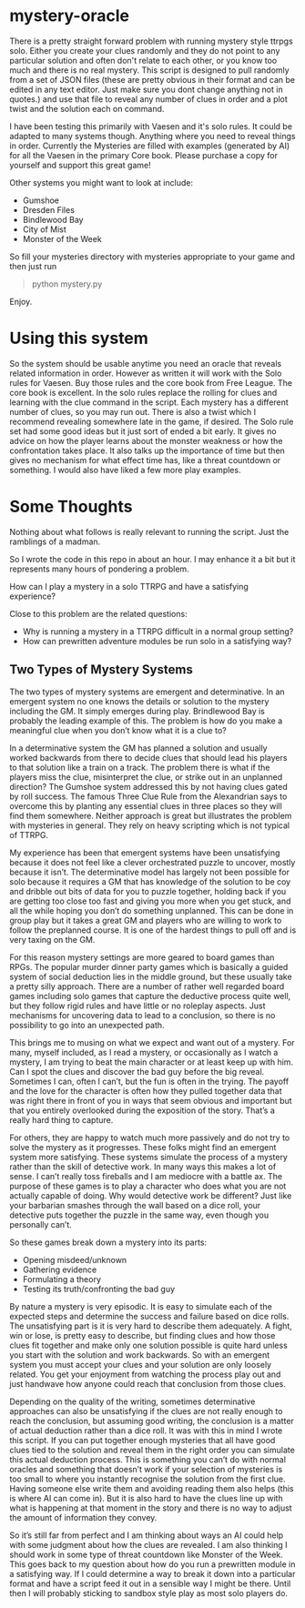 # mystery-oracle

There is a pretty straight forward problem with running mystery style ttrpgs solo. Either you create your clues randomly and they do not point to any particular solution and often don't relate to each other, or you know too much and there is no real mystery. This script is designed to pull randomly from a set of JSON files (these are pretty obvious in their format and can be edited in any text editor. Just make sure you dont change anything not in quotes.) and use that file to reveal any number of clues in order and a plot twist and the solution each on command. 

I have been testing this primarily with Vaesen and it's solo rules. It could be adapted to many systems though. Anything where you need to reveal things in order. Currently the Mysteries are filled with examples (generated by AI) for all the Vaesen in the primary Core book. Please purchase a copy for yourself and support this great game!

Other systems you might want to look at include:
- Gumshoe
- Dresden Files
- Bindlewood Bay
- City of Mist
- Monster of the Week

So fill your mysteries directory with mysteries appropriate to your game and then just run

> python mystery.py

Enjoy.

# Using this system

So the system should be usable anytime you need an oracle that reveals related information in order. However as written it will work with the Solo rules for Vaesen. Buy those rules and the core book from Free League. The core book is excellent. In the solo rules replace the rolling for clues and learning with the clue command in the script. Each mystery has a different number of clues, so you may run out. There is also a twist which I recommend revealing somewhere late in the game, if desired. The Solo rule set had some good ideas but it just sort of ended a bit early. It gives no advice on how the player learns about the monster weakness or how the confrontation takes place. It also talks up the importance of time but then gives no mechanism for what effect time has, like a threat countdown or something. I would also have liked a few more play examples.

# Some Thoughts

Nothing about what follows is really relevant to running the script. Just the ramblings of a madman.

So I wrote the code in this repo in about an hour. I may enhance it a bit but it represents many hours of pondering a problem. 

How can I play a mystery in a solo TTRPG and have a satisfying experience? 

Close to this problem are the related questions:

- Why is running a mystery in a TTRPG difficult in a normal group setting?
- How can prewritten adventure modules be run solo in a satisfying way?

## Two Types of Mystery Systems
The two types of mystery systems are emergent and determinative. In an emergent system no one knows the details or solution to the mystery including the GM. It simply emerges during play. Brindlewood Bay is probably the leading example of this. The problem is how do you make a meaningful clue when you don’t know what it is a clue to? 

In a determinative system the GM has planned a solution and usually worked backwards from there to decide clues that should lead his players to that solution like a train on a track. The problem there is what if the players miss the clue, misinterpret the clue, or strike out in an unplanned direction? The Gumshoe system addressed this by not having clues gated by roll success. The famous Three Clue Rule from the Alexandrian says to overcome this by planting any essential clues in three places so they will find them somewhere. Neither approach is great but illustrates the problem with mysteries in general. They rely on heavy scripting which is not typical of TTRPG.

My experience has been that emergent systems have been unsatisfying because it does not feel like a clever orchestrated puzzle to uncover, mostly because it isn’t. The determinative model has largely not been possible for solo because it requires a GM that has knowledge of the solution to be coy and dribble out bits of data for you to puzzle together, holding back if you are getting too close too fast and giving you more when you get stuck, and all the while hoping you don’t do something unplanned. This can be done in group play but it takes a great GM and players who are willing to work to follow the preplanned course. It is one of the hardest things to pull off and is very taxing on the GM.

For this reason mystery settings are more geared to board games than RPGs. The popular murder dinner party games which is basically a guided system of social deduction lies in the middle ground, but these usually take a pretty silly approach. There are a number of rather well regarded board games including solo games that capture the deductive process quite well, but they follow rigid rules and have little or no roleplay aspects. Just mechanisms for uncovering data to lead to a conclusion, so there is no possibility to go into an unexpected path.

This brings me to musing on what we expect and want out of a mystery. For many, myself included, as I read a mystery, or occasionally as I watch a mystery, I am trying to beat the main character or at least keep up with him. Can I spot the clues and discover the bad guy before the big reveal. Sometimes I can, often I can’t, but the fun is often in the trying. The payoff and the love for the character is often how they pulled together data that was right there in front of you in ways that seem obvious and important but that you entirely overlooked during the exposition of the story. That’s a really hard thing to capture.

For others, they are happy to watch much more passively and do not try to solve the mystery as it progresses. These folks might find an emergent system more satisfying. These systems simulate the process of a mystery rather than the skill of detective work. In many ways this makes a lot of sense. I can’t really toss fireballs and I am mediocre with a battle ax. The purpose of these games is to play a character who does what you are not actually capable of doing. Why would detective work be different? Just like your barbarian smashes through the wall based on a dice roll, your detective puts together the puzzle in the same way, even though you personally can’t. 

So these games break down a mystery into its parts:
- Opening misdeed/unknown
- Gathering evidence
- Formulating a theory
- Testing its truth/confronting the bad guy

By nature a mystery is very episodic. It is easy to simulate each of the expected steps and determine the success and failure based on dice rolls. The unsatisfying part is it is very hard to describe them adequately. A fight, win or lose, is pretty easy to describe, but finding clues and how those clues fit together and make only one solution possible is quite hard unless you start with the solution and work backwards.  So with an emergent system you must accept your clues and your solution are only loosely related. You get your enjoyment from watching the process play out and just handwave how anyone could reach that conclusion from those clues.

Depending on the quality of the writing, sometimes determinative approaches can also be unsatisfying if the clues are not really enough to reach the conclusion, but assuming good writing, the conclusion is a matter of actual deduction rather than a dice roll. It was with this in mind I wrote this script. If you can put together enough mysteries that all have good clues tied to the solution and reveal them in the right order you can simulate this actual deduction process. This is something you can’t do with normal oracles and something that doesn’t work if your selection of mysteries is too small to where you instantly recognise the solution from the first clue. Having someone else write them and avoiding reading them also helps (this is where AI can come in). But it is also hard to have the clues line up with what is happening at that moment in the story and there is no way to adjust the amount of information they convey.

So it’s still far from perfect and I am thinking about ways an AI could help with some judgment about how the clues are revealed. I am also thinking I should work in some type of threat countdown like Monster of the Week. This goes back to my question about how do you run a prewritten module in a satisfying way. If I could determine a way to break it down into a particular format and have a script feed it out in a sensible way I might be there. Until then I will probably sticking to sandbox style play as most solo players do.





 



